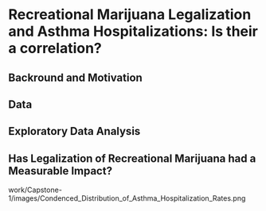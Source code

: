 # Recreational Marijuana Legalization and Asthma Hospitalizations: Is their a correlation?
## Backround and Motivation
## Data
## Exploratory Data Analysis
## Has Legalization of Recreational Marijuana had a Measurable Impact?
work/Capstone-1/images/Condenced_Distribution_of_Asthma_Hospitalization_Rates.png